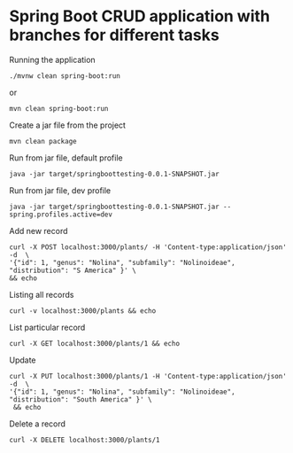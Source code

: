 # Spring Boot CRUD application with branches for different tasks

Running the application

    ./mvnw clean spring-boot:run

or

    mvn clean spring-boot:run


Create a jar file from the project

    mvn clean package

Run from jar file, default profile

    java -jar target/springboottesting-0.0.1-SNAPSHOT.jar

Run from jar file, dev profile

    java -jar target/springboottesting-0.0.1-SNAPSHOT.jar --spring.profiles.active=dev

Add new record

    curl -X POST localhost:3000/plants/ -H 'Content-type:application/json' -d  \
    '{"id": 1, "genus": "Nolina", "subfamily": "Nolinoideae", "distribution": "S America" }' \
    && echo

Listing all records

    curl -v localhost:3000/plants && echo

List particular record 

    curl -X GET localhost:3000/plants/1 && echo

Update

    curl -X PUT localhost:3000/plants/1 -H 'Content-type:application/json' -d  \
    '{"id": 1, "genus": "Nolina", "subfamily": "Nolinoideae", "distribution": "South America" }' \
     && echo

Delete a record

    curl -X DELETE localhost:3000/plants/1

